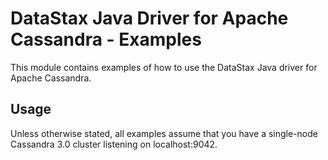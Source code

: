 # DataStax Java Driver for Apache Cassandra - Examples

This module contains examples of how to use the DataStax Java driver for
Apache Cassandra.

## Usage

Unless otherwise stated, all examples assume that you have a single-node Cassandra 3.0 cluster 
listening on localhost:9042.

